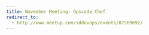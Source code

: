 ```yaml
---
title: November Meeting: Opscode Chef
redirect_to:
  - http://www.meetup.com/sddevops/events/87569692/
---
```

